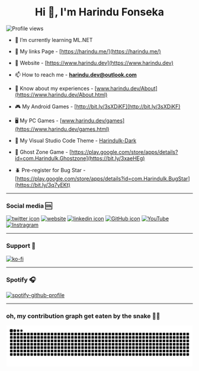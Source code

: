 <h1 align="center">Hi 👋, I'm Harindu Fonseka</h1>

  ![Profile views](https://gpvc.arturio.dev/Harindulk)  
  
- 🌱 I’m currently learning ML.NET

- 🌲 My links Page - [https://harindu.me/](https://harindu.me/)

- 📝 Website - [https://www.harindu.dev](https://www.harindu.dev)

- 📫 How to reach me - **harindu.dev@outlook.com**

- 📄 Know about my experiences - [www.harindu.dev/About](https://www.harindu.dev/About.html)

- 🎮 My Android Games - [http://bit.ly/3sXDiKF](http://bit.ly/3sXDiKF)

- 🖥️ My PC Games - [www.harindu.dev/games](https://www.harindu.dev/games.html)

- 🎨 My Visual Studio Code Theme - [Harindulk-Dark](https://marketplace.visualstudio.com/items?itemName=Harindulk.Harindulk-Dark)

- 👻 Ghost Zone Game - [https://play.google.com/store/apps/details?id=com.Harindulk.Ghostzone](https://bit.ly/3xaeHEg)

- 🪲 Pre-register for Bug Star - [https://play.google.com/store/apps/details?id=com.Harindulk.BugStar](https://bit.ly/3q7yEKt)


----
### Social media 🆒
[![twitter icon][1.1]][1]
[![website][2.1]][2]
[![linkedin icon][3.1]][3]
[![GitHub icon][4.1]][4]
[![YouTube][5.1]][5]
[![Instragram][6.1]][6]

----
### Support 🥰
[![ko-fi](https://ko-fi.com/img/githubbutton_sm.svg)](https://ko-fi.com/O4O66WFU8)

----
### Spotify 🎧  
[![spotify-github-profile](https://spotify-github-profile.vercel.app/api/view?uid=pbxz0cm96meuqlbvr4r83e71q&cover_image=true&theme=natemoo-re&bar_color=53b14f&bar_color_cover=false)](https://spotify-github-profile.vercel.app/api/view?uid=pbxz0cm96meuqlbvr4r83e71q&redirect=true)

[1.1]: https://img.icons8.com/doodle/50/000000/twitter-circled.png (Twitter)
[2.1]: https://img.icons8.com/dusk/50/000000/domain.png (Website)
[3.1]: https://img.icons8.com/doodle/50/000000/linkedin-circled.png (Linkedin)
[4.1]: https://img.icons8.com/doodle/50/000000/github--v1.png (GitHub)
[5.1]: https://img.icons8.com/doodle/50/000000/youtube-play--v1.png (YouTube)
[6.1]: https://img.icons8.com/doodle/45/000000/instagram-new.png (Instragram)

[1]: http://www.twitter.com/Harindu_Fonseka
[2]: http://www.harindu.dev
[3]: https://www.linkedin.com/in/harindulk/
[4]: https://github.com/Harindulk
[5]: https://www.youtube.com/channel/UCRyQGxzCgFb5wmsp1XAlWpQ
[6]: https://www.instagram.com/harindulk/

----
### oh, my contribution graph get eaten by the snake 🐍🐍
![snake gif](https://github.com/Harindulk/Harindulk/blob/output/github-contribution-grid-snake.svg)
